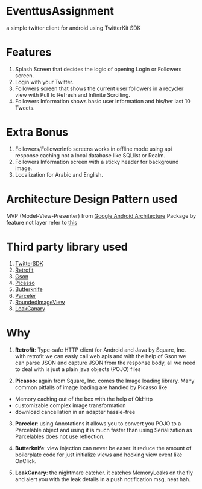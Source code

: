 # EventtusAssignment
a simple twitter client for android using TwitterKit SDK 

# Features
1. Splash Screen that decides the logic of opening Login or Followers screen.
2. Login with your Twitter.
3. Followers screen that shows the current user followers in a recycler view with Pull to Refresh and Infinite Scrolling.
4. Followers Information shows basic user information and his/her last 10 Tweets.

# Extra Bonus
1. Followers/FollowerInfo screens works in offline mode using api response caching not a local database like SQLlist or Realm.
2. Followers Information screen with a sticky header for background image.
3. Localization for Arabic and English.

# Architecture Design Pattern used
MVP (Model-View-Presenter) from [Google Android Architecture](https://github.com/googlesamples/android-architecture)
Package by feature not layer refer to [this](https://medium.com/@cesarmcferreira/package-by-features-not-layers-2d076df1964d)
# Third party library used
1. [TwitterSDK](https://dev.twitter.com/twitterkit/android/overview)
2. [Retrofit](http://square.github.io/retrofit/)
3. [Gson](https://github.com/google/gson)
4. [Picasso](http://square.github.io/picasso/)
5. [Butterknife](http://jakewharton.github.io/butterknife/)
6. [Parceler](https://github.com/johncarl81/parceler)
7. [RoundedImageView](https://github.com/vinc3m1/RoundedImageView)
8. [LeakCanary](https://github.com/square/leakcanary)

# Why
1. **Retrofit**: Type-safe HTTP client for Android and Java by Square, Inc. with retrofit we can easly call web apis and with the help of Gson we can parse JSON and capture JSON from the response body, all we need to deal with is just a plain java objects (POJO) files

2. **Picasso**: again from Square, Inc. comes the Image loading library. Many common pitfalls of image loading are handled by Picasso like 
- Memory caching out of the box with the help of OkHttp
- customizable complex image transformation 
- download cancellation in an adapter hassle-free

3. **Parceler**: using Annotations it allows you to convert you POJO to a Parcelable object and using it is much faster than using Serialization as Parcelables does not use reflection.

4. **Butterknife**: view injection can never be easer. it reduce the amount of boilerplate code for just initialize views and hooking view event like OnClick.

5. **LeakCanary**: the nightmare catcher. it catches MemoryLeaks on the fly and alert you with the leak details in a push notification msg, neat hah.













